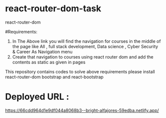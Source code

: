 # react-router-dom-task
react-router-dom

#Requirements:

1. In The Above link you will find the navigation for courses in the middle of the page like All , full stack development, Data science , Cyber Security & Career 
   As Navigation menu
2. Create that navigation to courses using react router dom and add the contents as static as given in pages

This repository contains codes to solve above requirements
please install react-router-dom bootstrap and react-bootstrap 

# Deployed URL :
https://66cdd964d1e9df044a8068b3--bright-alfajores-59edba.netlify.app/
